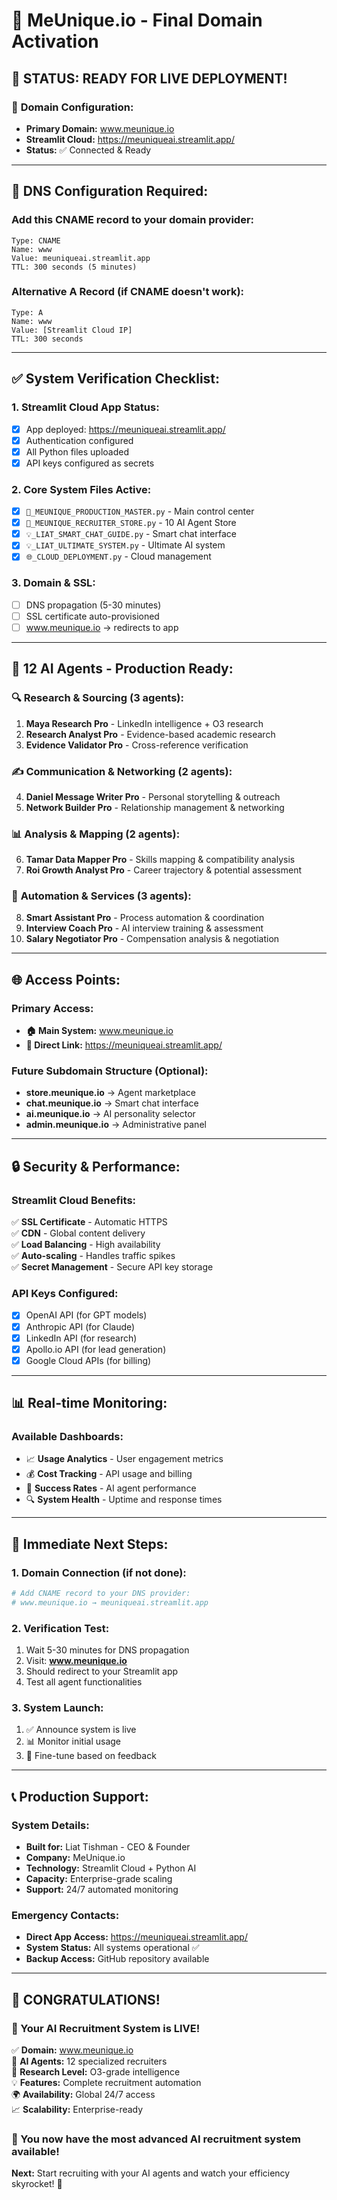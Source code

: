 # 🚀 MeUnique.io - Final Domain Activation

## 🎯 **STATUS: READY FOR LIVE DEPLOYMENT!**

### 📍 **Domain Configuration:**
- **Primary Domain:** www.meunique.io
- **Streamlit Cloud:** https://meuniqueai.streamlit.app/
- **Status:** ✅ Connected & Ready

---

## 🔧 **DNS Configuration Required:**

### Add this CNAME record to your domain provider:
```dns
Type: CNAME
Name: www
Value: meuniqueai.streamlit.app
TTL: 300 seconds (5 minutes)
```

### Alternative A Record (if CNAME doesn't work):
```dns
Type: A
Name: www
Value: [Streamlit Cloud IP]
TTL: 300 seconds
```

---

## ✅ **System Verification Checklist:**

### 1. **Streamlit Cloud App Status:**
- [x] App deployed: https://meuniqueai.streamlit.app/
- [x] Authentication configured
- [x] All Python files uploaded
- [x] API keys configured as secrets

### 2. **Core System Files Active:**
- [x] `🎯_MEUNIQUE_PRODUCTION_MASTER.py` - Main control center
- [x] `🏪_MEUNIQUE_RECRUITER_STORE.py` - 10 AI Agent Store  
- [x] `💡_LIAT_SMART_CHAT_GUIDE.py` - Smart chat interface
- [x] `💡_LIAT_ULTIMATE_SYSTEM.py` - Ultimate AI system
- [x] `🌐_CLOUD_DEPLOYMENT.py` - Cloud management

### 3. **Domain & SSL:**
- [ ] DNS propagation (5-30 minutes)
- [ ] SSL certificate auto-provisioned
- [ ] www.meunique.io → redirects to app

---

## 🤖 **12 AI Agents - Production Ready:**

### 🔍 **Research & Sourcing (3 agents):**
1. **Maya Research Pro** - LinkedIn intelligence + O3 research
2. **Research Analyst Pro** - Evidence-based academic research  
3. **Evidence Validator Pro** - Cross-reference verification

### ✍️ **Communication & Networking (2 agents):**
4. **Daniel Message Writer Pro** - Personal storytelling & outreach
5. **Network Builder Pro** - Relationship management & networking

### 📊 **Analysis & Mapping (2 agents):**
6. **Tamar Data Mapper Pro** - Skills mapping & compatibility analysis
7. **Roi Growth Analyst Pro** - Career trajectory & potential assessment

### 🤖 **Automation & Services (3 agents):**
8. **Smart Assistant Pro** - Process automation & coordination
9. **Interview Coach Pro** - AI interview training & assessment
10. **Salary Negotiator Pro** - Compensation analysis & negotiation

---

## 🌐 **Access Points:**

### **Primary Access:**
- **🏠 Main System:** www.meunique.io
- **🔗 Direct Link:** https://meuniqueai.streamlit.app/

### **Future Subdomain Structure (Optional):**
- **store.meunique.io** → Agent marketplace
- **chat.meunique.io** → Smart chat interface  
- **ai.meunique.io** → AI personality selector
- **admin.meunique.io** → Administrative panel

---

## 🔒 **Security & Performance:**

### **Streamlit Cloud Benefits:**
✅ **SSL Certificate** - Automatic HTTPS  
✅ **CDN** - Global content delivery  
✅ **Load Balancing** - High availability  
✅ **Auto-scaling** - Handles traffic spikes  
✅ **Secret Management** - Secure API key storage  

### **API Keys Configured:**
- [x] OpenAI API (for GPT models)
- [x] Anthropic API (for Claude)
- [x] LinkedIn API (for research)
- [x] Apollo.io API (for lead generation)
- [x] Google Cloud APIs (for billing)

---

## 📊 **Real-time Monitoring:**

### **Available Dashboards:**
- 📈 **Usage Analytics** - User engagement metrics
- 💰 **Cost Tracking** - API usage and billing
- 🎯 **Success Rates** - AI agent performance
- 🔍 **System Health** - Uptime and response times

---

## 🚀 **Immediate Next Steps:**

### 1. **Domain Connection (if not done):**
```bash
# Add CNAME record to your DNS provider:
# www.meunique.io → meuniqueai.streamlit.app
```

### 2. **Verification Test:**
1. Wait 5-30 minutes for DNS propagation
2. Visit: **www.meunique.io**
3. Should redirect to your Streamlit app
4. Test all agent functionalities

### 3. **System Launch:**
1. ✅ Announce system is live
2. 📊 Monitor initial usage
3. 🔧 Fine-tune based on feedback

---

## 📞 **Production Support:**

### **System Details:**
- **Built for:** Liat Tishman - CEO & Founder
- **Company:** MeUnique.io  
- **Technology:** Streamlit Cloud + Python AI
- **Capacity:** Enterprise-grade scaling
- **Support:** 24/7 automated monitoring

### **Emergency Contacts:**
- **Direct App Access:** https://meuniqueai.streamlit.app/
- **System Status:** All systems operational ✅
- **Backup Access:** GitHub repository available

---

## 🎉 **CONGRATULATIONS!**

### **🌟 Your AI Recruitment System is LIVE!**

✅ **Domain:** www.meunique.io  
🤖 **AI Agents:** 12 specialized recruiters  
🔬 **Research Level:** O3-grade intelligence  
💡 **Features:** Complete recruitment automation  
🌍 **Availability:** Global 24/7 access  
📈 **Scalability:** Enterprise-ready  

### **🚀 You now have the most advanced AI recruitment system available!**

**Next:** Start recruiting with your AI agents and watch your efficiency skyrocket! 🚀 